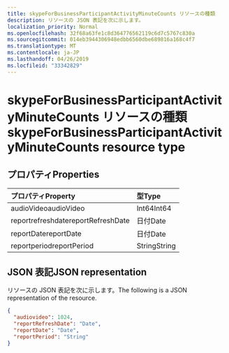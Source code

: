 ```yaml
---
title: skypeForBusinessParticipantActivityMinuteCounts リソースの種類
description: リソースの JSON 表記を次に示します。
localization_priority: Normal
ms.openlocfilehash: 32f68a63fe1c8d364776562119c6d7c5767c830a
ms.sourcegitcommit: 014eb3944306948edbb6560dbe689816a168c4f7
ms.translationtype: MT
ms.contentlocale: ja-JP
ms.lasthandoff: 04/26/2019
ms.locfileid: "33342829"
---
```

# <a name="skypeforbusinessparticipantactivityminutecounts-resource-type"></a><span data-ttu-id="40fae-103">skypeForBusinessParticipantActivityMinuteCounts リソースの種類</span><span class="sxs-lookup"><span data-stu-id="40fae-103">skypeForBusinessParticipantActivityMinuteCounts resource type</span></span>

## <a name="properties"></a><span data-ttu-id="40fae-104">プロパティ</span><span class="sxs-lookup"><span data-stu-id="40fae-104">Properties</span></span>

| <span data-ttu-id="40fae-105">プロパティ</span><span class="sxs-lookup"><span data-stu-id="40fae-105">Property</span></span>          | <span data-ttu-id="40fae-106">型</span><span class="sxs-lookup"><span data-stu-id="40fae-106">Type</span></span>   |
| :---------------- | :----- |
| <span data-ttu-id="40fae-107">audioVideo</span><span class="sxs-lookup"><span data-stu-id="40fae-107">audioVideo</span></span>        | <span data-ttu-id="40fae-108">Int64</span><span class="sxs-lookup"><span data-stu-id="40fae-108">Int64</span></span>  |
| <span data-ttu-id="40fae-109">reportrefreshdate</span><span class="sxs-lookup"><span data-stu-id="40fae-109">reportRefreshDate</span></span> | <span data-ttu-id="40fae-110">日付</span><span class="sxs-lookup"><span data-stu-id="40fae-110">Date</span></span>   |
| <span data-ttu-id="40fae-111">reportDate</span><span class="sxs-lookup"><span data-stu-id="40fae-111">reportDate</span></span>        | <span data-ttu-id="40fae-112">日付</span><span class="sxs-lookup"><span data-stu-id="40fae-112">Date</span></span>   |
| <span data-ttu-id="40fae-113">reportperiod</span><span class="sxs-lookup"><span data-stu-id="40fae-113">reportPeriod</span></span>      | <span data-ttu-id="40fae-114">String</span><span class="sxs-lookup"><span data-stu-id="40fae-114">String</span></span> |

## <a name="json-representation"></a><span data-ttu-id="40fae-115">JSON 表記</span><span class="sxs-lookup"><span data-stu-id="40fae-115">JSON representation</span></span>

<span data-ttu-id="40fae-116">リソースの JSON 表記を次に示します。</span><span class="sxs-lookup"><span data-stu-id="40fae-116">The following is a JSON representation of the resource.</span></span>

<!-- {
  "blockType": "resource",
  "@odata.type": "microsoft.graph.skypeForBusinessParticipantActivityMinuteCounts"
} -->

```json
{
  "audiovideo": 1024,
  "reportRefreshDate": "Date",
  "reportDate": "Date",
  "reportPeriod": "String"
}
```
